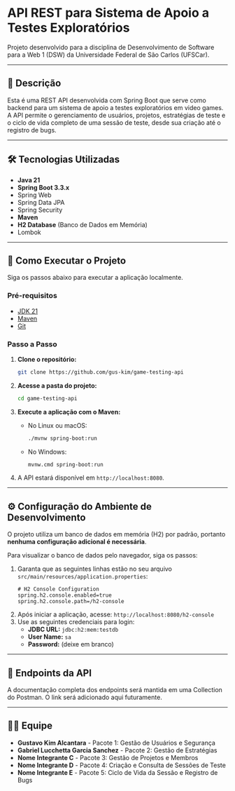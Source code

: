 # API REST para Sistema de Apoio a Testes Exploratórios

Projeto desenvolvido para a disciplina de Desenvolvimento de Software para a Web 1 (DSW) da Universidade Federal de São Carlos (UFSCar).

---

## 📝 Descrição

Esta é uma REST API desenvolvida com Spring Boot que serve como backend para um sistema de apoio a testes exploratórios em video games. A API permite o gerenciamento de usuários, projetos, estratégias de teste e o ciclo de vida completo de uma sessão de teste, desde sua criação até o registro de bugs.

---

## 🛠️ Tecnologias Utilizadas

- **Java 21**
- **Spring Boot 3.3.x**
- Spring Web
- Spring Data JPA
- Spring Security
- **Maven**
- **H2 Database** (Banco de Dados em Memória)
- Lombok

---

## 🚀 Como Executar o Projeto

Siga os passos abaixo para executar a aplicação localmente.

### Pré-requisitos

- [JDK 21](https://www.oracle.com/java/technologies/downloads/#jdk21-windows)
- [Maven](https://maven.apache.org/download.cgi)
- [Git](https://git-scm.com/downloads)

### Passo a Passo

1.  **Clone o repositório:**
    ```bash
    git clone https://github.com/gus-kim/game-testing-api
    ```

2.  **Acesse a pasta do projeto:**
    ```bash
    cd game-testing-api
    ```

3.  **Execute a aplicação com o Maven:**
    * No Linux ou macOS:
        ```bash
        ./mvnw spring-boot:run
        ```
    * No Windows:
        ```bash
        mvnw.cmd spring-boot:run
        ```

4.  A API estará disponível em `http://localhost:8080`.

---

## ⚙️ Configuração do Ambiente de Desenvolvimento

O projeto utiliza um banco de dados em memória (H2) por padrão, portanto **nenhuma configuração adicional é necessária**.

Para visualizar o banco de dados pelo navegador, siga os passos:

1.  Garanta que as seguintes linhas estão no seu arquivo `src/main/resources/application.properties`:
    ```properties
    # H2 Console Configuration
    spring.h2.console.enabled=true
    spring.h2.console.path=/h2-console
    ```
2.  Após iniciar a aplicação, acesse: `http://localhost:8080/h2-console`
3.  Use as seguintes credenciais para login:
    - **JDBC URL:** `jdbc:h2:mem:testdb`
    - **User Name:** `sa`
    - **Password:** (deixe em branco)

---

## 📖 Endpoints da API

A documentação completa dos endpoints será mantida em uma Collection do Postman. O link será adicionado aqui futuramente.

---

## 👨‍💻 Equipe

- **Gustavo Kim Alcantara** - Pacote 1: Gestão de Usuários e Segurança
- **Gabriel Lucchetta Garcia Sanchez** - Pacote 2: Gestão de Estratégias
- **Nome Integrante C** - Pacote 3: Gestão de Projetos e Membros
- **Nome Integrante D** - Pacote 4: Criação e Consulta de Sessões de Teste
- **Nome Integrante E** - Pacote 5: Ciclo de Vida da Sessão e Registro de Bugs